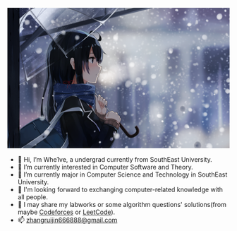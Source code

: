 ![Alt text](https://github.com/Whe1veWUPK/Whe1veWUPK/blob/main/Snow.png)
- 👋 Hi, I’m Whe1ve, a undergrad currently from SouthEast University.
- 👀 I’m currently interested in Computer Software and Theory.
- 🌱 I’m currently major in Computer Science and Technology in SouthEast University.
- 💞️ I'm looking forward to exchanging computer-related knowledge with all people.
- 📖 I may share my labworks or some algorithm questions' solutions(from maybe [Codeforces](https://codeforces.com/) or [LeetCode](https://leetcode.cn/)).
- 📫 zhangruijin666888@gmail.com


<!---
Whe1veWUPK/Whe1veWUPK is a ✨ special ✨ repository because its `README.md` (this file) appears on your GitHub profile.
You can click the Preview link to take a look at your changes.
--->
